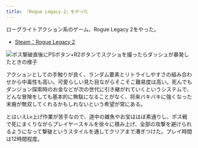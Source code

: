 ```yaml
---
title: 『Rogue Legacy 2』をやった
---
```

ローグライトアクション系のゲーム、Rogue Legacy 2をやった。

*   [Steam：Rogue Legacy 2](https://store.steampowered.com/app/1253920/Rogue_Legacy_2/?l=japanese)

![](https://lh3.googleusercontent.com/docs/ADP-6oEGNvo9XD61N5P6IOwVN8iGHxoPU5uUavFqdcwZUsMFTnTn6KBxSku4VWYni2e5mYVb1I1HMJrhFQFxZv1j5KCc7dmykuGsmB3bXH_fn__CPNk7T-yfttEldVU5aTiTJtHHNV-NsBG_Uc1UI6uCUX5CwSz5Cnn7LBLwQFoegjQeHy-gdU-FVVsjCLmCwWJRrOKTniV37khSIEBL8_dXyKTGbPFbisNM3-GU97VOo8TXRO4y9j2pKsAyCDEkaABG2sVH8aLFIqnvCYvVtAQDaUL_O8a2CaWIPeF3ur62yuQyFwzUYuXAIcQDD5MIShvDu6zoaNS9n2r3erb0LdR7_ltFQGMs93cDU_6iHzus5ETprIJbFFs1j5VcLNnPopqZz87yS31i95Hx1Hgmt4AksyBL7G0ACP1BRDnjxaHzkSFFhBw5OzQg_6kdrVY44d0MxIx9YQmR699GW2UYU_B1CxwBxXSs6rSuTY8M9HMjaMZh7js_o7nS1AS32ClpLwp27itADhO9hWIvNwWCs3NMSsC4vFyDaqmrdnXSNs9Ey4lmo6TrmD-8pNsHfDYM_un0az8bzE87xmQUFQyvdalf3gb-fcK8WzqjCCH-Y0ExEDeWcZ-kmTQRpydkrQJojkwDzbNY5c-r45O8yKeZVZBiY-6o039pDlL_8zeigGw40KCGHQ8J1y7KpUdKU62o1ep1W0hslLpZdvWC20hhBaYGjScHkYWSzufWvjuK3MlIt0Elft5JiVE73pl57YJWYUWORhLO5T4IJcFN5c-lAfyKq2XuCcmSWUxcD7pVISKwe5fhv1uVKe4qugy04HFR-AT1DICb3DW3ihemfPp1Q5KwgrQSRLYAH4rCzjvK_ZvpiVel3nA6L-2IP5CHCt87a9sD8IqtPp9wFsfafXMvDk2JWqYENXPU5tOkRKQgmga31tGG_LsjC1PFcVCEACrLLFY45C54Sp2EnG2Kq60Fo4xXMrPsZg1q-R26fHxhkHsfQRlpHSyjE5HwQ4bfzRbkWQaG9Nz8eK50csywrFxYEKGns9B-H5bXHkxY6MJlylwohp7FuTCK1NwB-R9oosg1keTuxZBTHxdhx7kCrzbNuaNLNrP20R5dgq3XPuCsEzHNCsc_IJIsNYnqo4VrpYSoZhXJ091vs8ycrxMaJNCX44Lm_C5A0vxhBCBalsbXk2s_PVJNYvpZu1btFH02SQ66Hv3yHkDOynbrp6PM6-ZVBK4UhLB8u3-xXoP4pMWPX7DkeEraDGVRBQ "ボス撃破直後にPSボタン+R2ボタンでスクショを撮ったらダッシュが暴発したときの様子")

アクションとしての手触りが良く、ランダム要素とリトライしやすさの組み合わせから中毒性も高い。可愛らしい見た目ながらそこそこ難易度は高い。死んでもダンジョン探索時のお金などが次の世代に引き継がれていくというシステムで、どんな冒険をしても基本的に無駄になることがなく、将来バキバキに強くなった末裔が無双してくれるかもしれないという希望が常にある。

とはいえLv上げ作業が苦手なので、道中の雑魚やお宝はほぼ素通りし、ボス戦で死にまくりながらプレイヤースキルを徐々に積み上げ、全部の攻撃を避けられるようになって撃破というスタイルを通してクリアまで漕ぎつけた。プレイ時間は12時間程度。
